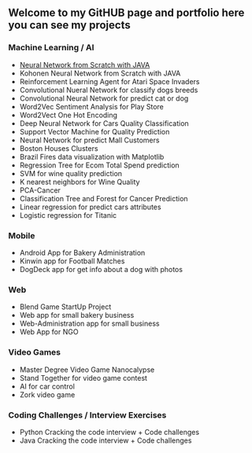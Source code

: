 ## Welcome to my GitHUB page and portfolio here you can see my projects

### Machine Learning / AI
* [Neural Network from Scratch with JAVA](https://github.com/rtv313/NeuralNetwork)
* Kohonen Neural Network from Scratch with JAVA
* Reinforcement Learning Agent for Atari Space Invaders
* Convolutional Nueral Network for classify dogs breeds 
* Convolutional Neural Network for predict cat or dog
* Word2Vec Sentiment Analysis for Play Store
* Word2Vect One Hot Encoding
* Deep Neural Network for Cars Quality Classification
* Support Vector Machine for Quality Prediction
* Neural Network for predict Mall Customers
* Boston Houses Clusters
* Brazil Fires data visualization with Matplotlib
* Regression Tree for Ecom Total Spend prediction
* SVM for wine quality prediction
* K nearest neighbors for Wine Quality
* PCA-Cancer
* Classification Tree and Forest for Cancer Prediction
* Linear regression for predict cars attributes
* Logistic regression for Titanic

### Mobile 
* Android App for Bakery Administration
* Kinwin app for Football Matches
* DogDeck app for get info about a dog with photos

### Web 
* Blend Game StartUp Project 
* Web app for small bakery business
* Web-Administration app for small business
* Web App for NGO

### Video Games
* Master Degree Video Game Nanocalypse
* Stand Together for video game contest
* AI for car control
* Zork video game 

### Coding Challenges / Interview Exercises
* Python Cracking the code interview + Code challenges
* Java Cracking the code interview + Code challenges



